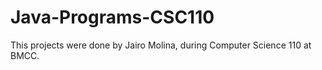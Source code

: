 # Java-Programs-CSC110
This projects were done by Jairo Molina, during Computer Science 110 at BMCC.
